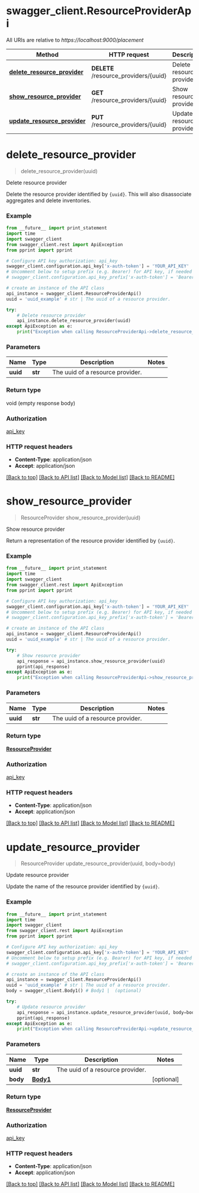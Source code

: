 # swagger_client.ResourceProviderApi

All URIs are relative to *https://localhost:9000/placement*

Method | HTTP request | Description
------------- | ------------- | -------------
[**delete_resource_provider**](ResourceProviderApi.md#delete_resource_provider) | **DELETE** /resource_providers/{uuid} | Delete resource provider
[**show_resource_provider**](ResourceProviderApi.md#show_resource_provider) | **GET** /resource_providers/{uuid} | Show resource provider
[**update_resource_provider**](ResourceProviderApi.md#update_resource_provider) | **PUT** /resource_providers/{uuid} | Update resource provider


# **delete_resource_provider**
> delete_resource_provider(uuid)

Delete resource provider

Delete the resource provider identified by `{uuid}`. This will also disassociate aggregates and delete inventories.

### Example 
```python
from __future__ import print_statement
import time
import swagger_client
from swagger_client.rest import ApiException
from pprint import pprint

# Configure API key authorization: api_key
swagger_client.configuration.api_key['x-auth-token'] = 'YOUR_API_KEY'
# Uncomment below to setup prefix (e.g. Bearer) for API key, if needed
# swagger_client.configuration.api_key_prefix['x-auth-token'] = 'Bearer'

# create an instance of the API class
api_instance = swagger_client.ResourceProviderApi()
uuid = 'uuid_example' # str | The uuid of a resource provider.

try: 
    # Delete resource provider
    api_instance.delete_resource_provider(uuid)
except ApiException as e:
    print("Exception when calling ResourceProviderApi->delete_resource_provider: %s\n" % e)
```

### Parameters

Name | Type | Description  | Notes
------------- | ------------- | ------------- | -------------
 **uuid** | **str**| The uuid of a resource provider. | 

### Return type

void (empty response body)

### Authorization

[api_key](../README.md#api_key)

### HTTP request headers

 - **Content-Type**: application/json
 - **Accept**: application/json

[[Back to top]](#) [[Back to API list]](../README.md#documentation-for-api-endpoints) [[Back to Model list]](../README.md#documentation-for-models) [[Back to README]](../README.md)

# **show_resource_provider**
> ResourceProvider show_resource_provider(uuid)

Show resource provider

Return a representation of the resource provider identified by `{uuid}`.

### Example 
```python
from __future__ import print_statement
import time
import swagger_client
from swagger_client.rest import ApiException
from pprint import pprint

# Configure API key authorization: api_key
swagger_client.configuration.api_key['x-auth-token'] = 'YOUR_API_KEY'
# Uncomment below to setup prefix (e.g. Bearer) for API key, if needed
# swagger_client.configuration.api_key_prefix['x-auth-token'] = 'Bearer'

# create an instance of the API class
api_instance = swagger_client.ResourceProviderApi()
uuid = 'uuid_example' # str | The uuid of a resource provider.

try: 
    # Show resource provider
    api_response = api_instance.show_resource_provider(uuid)
    pprint(api_response)
except ApiException as e:
    print("Exception when calling ResourceProviderApi->show_resource_provider: %s\n" % e)
```

### Parameters

Name | Type | Description  | Notes
------------- | ------------- | ------------- | -------------
 **uuid** | **str**| The uuid of a resource provider. | 

### Return type

[**ResourceProvider**](ResourceProvider.md)

### Authorization

[api_key](../README.md#api_key)

### HTTP request headers

 - **Content-Type**: application/json
 - **Accept**: application/json

[[Back to top]](#) [[Back to API list]](../README.md#documentation-for-api-endpoints) [[Back to Model list]](../README.md#documentation-for-models) [[Back to README]](../README.md)

# **update_resource_provider**
> ResourceProvider update_resource_provider(uuid, body=body)

Update resource provider

Update the name of the resource provider identified by `{uuid}`.

### Example 
```python
from __future__ import print_statement
import time
import swagger_client
from swagger_client.rest import ApiException
from pprint import pprint

# Configure API key authorization: api_key
swagger_client.configuration.api_key['x-auth-token'] = 'YOUR_API_KEY'
# Uncomment below to setup prefix (e.g. Bearer) for API key, if needed
# swagger_client.configuration.api_key_prefix['x-auth-token'] = 'Bearer'

# create an instance of the API class
api_instance = swagger_client.ResourceProviderApi()
uuid = 'uuid_example' # str | The uuid of a resource provider.
body = swagger_client.Body1() # Body1 |  (optional)

try: 
    # Update resource provider
    api_response = api_instance.update_resource_provider(uuid, body=body)
    pprint(api_response)
except ApiException as e:
    print("Exception when calling ResourceProviderApi->update_resource_provider: %s\n" % e)
```

### Parameters

Name | Type | Description  | Notes
------------- | ------------- | ------------- | -------------
 **uuid** | **str**| The uuid of a resource provider. | 
 **body** | [**Body1**](Body1.md)|  | [optional] 

### Return type

[**ResourceProvider**](ResourceProvider.md)

### Authorization

[api_key](../README.md#api_key)

### HTTP request headers

 - **Content-Type**: application/json
 - **Accept**: application/json

[[Back to top]](#) [[Back to API list]](../README.md#documentation-for-api-endpoints) [[Back to Model list]](../README.md#documentation-for-models) [[Back to README]](../README.md)

